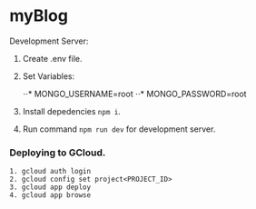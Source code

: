 # myBlog

Development Server:
1. Create .env file.
2. Set Variables:

    ⋅⋅* MONGO_USERNAME=root
    ⋅⋅* MONGO_PASSWORD=root

3. Install depedencies ```npm i```.

4. Run command ```npm run dev``` for development server.


### Deploying to GCloud.

    1. gcloud auth login
    2. gcloud config set project<PROJECT_ID>
    3. gcloud app deploy
    4. gcloud app browse